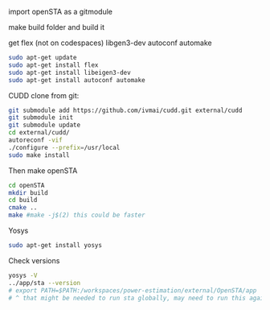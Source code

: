 import openSTA as a gitmodule

make build folder and build it

get flex (not on codespaces)
libgen3-dev
autoconf automake
```sh
sudo apt-get update
sudo apt-get install flex
sudo apt-get install libeigen3-dev
sudo apt-get install autoconf automake

```


CUDD
clone from git:
```sh
git submodule add https://github.com/ivmai/cudd.git external/cudd
git submodule init
git submodule update
cd external/cudd/
autoreconf -vif
./configure --prefix=/usr/local
sudo make install
```


Then make openSTA
```sh
cd openSTA
mkdir build
cd build
cmake ..
make #make -j$(2) this could be faster
```

Yosys
```sh
sudo apt-get install yosys
```


Check versions
```sh
yosys -V
../app/sta --version
# export PATH=$PATH:/workspaces/power-estimation/external/OpenSTA/app 
# ^ that might be needed to run sta globally, may need to run this again if you close the terminal.
```
